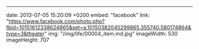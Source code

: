 ---
date: 2013-07-05 15:20:09 +0200
embed: "facebook"
link: "https://www.facebook.com/photo.php?fbid=10151612338624865&set=a.10150382045299865.355740.580174864&type=3&theater"
img: "/img/life/00004_item.md.jpg"
imageWidth: 530
imageHeight: 707
